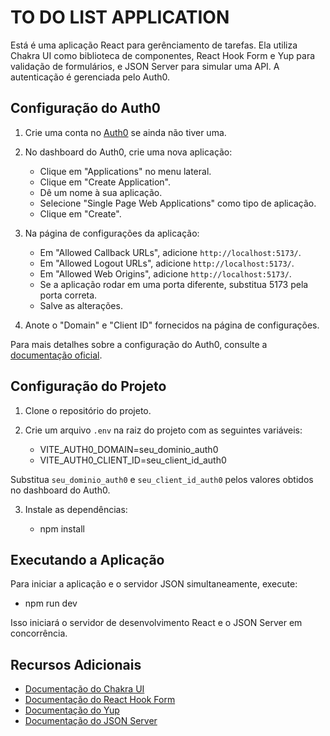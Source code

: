 # TO DO LIST APPLICATION

Está é uma aplicação React para gerênciamento de tarefas. Ela utiliza Chakra UI como biblioteca de componentes, React Hook Form e Yup para validação de formulários, e JSON Server para simular uma API. A autenticação é gerenciada pelo Auth0.

## Configuração do Auth0

1. Crie uma conta no [Auth0](https://auth0.com/) se ainda não tiver uma.

2. No dashboard do Auth0, crie uma nova aplicação:

   - Clique em "Applications" no menu lateral.
   - Clique em "Create Application".
   - Dê um nome à sua aplicação.
   - Selecione "Single Page Web Applications" como tipo de aplicação.
   - Clique em "Create".

3. Na página de configurações da aplicação:

   - Em "Allowed Callback URLs", adicione `http://localhost:5173/`.
   - Em "Allowed Logout URLs", adicione `http://localhost:5173/`.
   - Em "Allowed Web Origins", adicione `http://localhost:5173/`.
   - Se a aplicação rodar em uma porta diferente, substitua 5173 pela porta correta.
   - Salve as alterações.

4. Anote o "Domain" e "Client ID" fornecidos na página de configurações.

Para mais detalhes sobre a configuração do Auth0, consulte a [documentação oficial](https://auth0.com/docs/quickstart/spa/react).

## Configuração do Projeto

1. Clone o repositório do projeto.

2. Crie um arquivo `.env` na raiz do projeto com as seguintes variáveis:

   - VITE_AUTH0_DOMAIN=seu_dominio_auth0
   - VITE_AUTH0_CLIENT_ID=seu_client_id_auth0

Substitua `seu_dominio_auth0` e `seu_client_id_auth0` pelos valores obtidos no dashboard do Auth0.

3. Instale as dependências:

   - npm install

## Executando a Aplicação

Para iniciar a aplicação e o servidor JSON simultaneamente, execute:

- npm run dev

Isso iniciará o servidor de desenvolvimento React e o JSON Server em concorrência.

## Recursos Adicionais

- [Documentação do Chakra UI](https://chakra-ui.com/docs/getting-started)
- [Documentação do React Hook Form](https://react-hook-form.com/get-started)
- [Documentação do Yup](https://github.com/jquense/yup)
- [Documentação do JSON Server](https://github.com/typicode/json-server)
